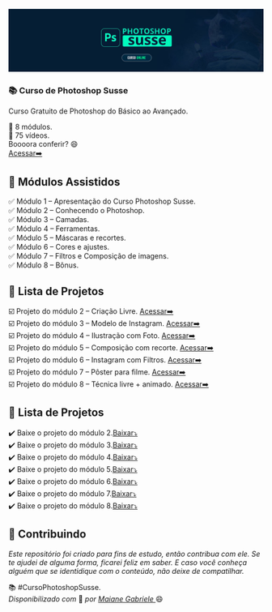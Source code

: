 
![](https://github.com/Diegojfsr/Curso_Photoshop_Susse/blob/main/Imagens/Capa_Curso_Photoshop.jpg)

###  📚 Curso de Photoshop Susse
Curso Gratuito de Photoshop do Básico ao Avançado.

💙 8 módulos. <br>
💙 75 vídeos. <br>
 Boooora conferir? 😄 <br>
  <a href="https://sheisacreative.com.br/curso/curso-photoshop-susse-youtube"> Acessar➡️ </a> 

<h2 dir="auto"> 🚦 Módulos Assistidos </h2>
   ✅ Módulo 1 – Apresentação do Curso Photoshop Susse. <br>
   ✅ Módulo 2 – Conhecendo o Photoshop. <br>
   ✅ Módulo 3 – Camadas. <br>
   ✅ Módulo 4 – Ferramentas. <br>
   ✅ Módulo 5 – Máscaras e recortes. <br>
   ✅ Módulo 6 – Cores e ajustes. <br>
   ✅ Módulo 7 – Filtros e Composição de imagens. <br>
   ✅ Módulo 8 – Bônus. <br>

 
<h2 dir="auto"> 📝 Lista de Projetos </h2>
  ☑️ Projeto do módulo 2 – Criação Livre. <a href="https://github.com/Diegojfsr/Curso_Photoshop_Susse/blob/main/Sobre_Projetos/Readme%20Projeto%20Modulo%202.md"> Acessar➡️ </a> <br>
  ☑️ Projeto do módulo 3 – Modelo de Instagram. <a href="https://github.com/Diegojfsr/Curso_Photoshop_Susse/blob/main/Sobre_Projetos/Readme%20Projeto%20Modulo%203.md"> Acessar➡️ </a> <br>
  ☑️ Projeto do módulo 4 – Ilustração com Foto. <a href="https://github.com/Diegojfsr/Curso_Photoshop_Susse/blob/main/Sobre_Projetos/Readme%20Projeto%20Modulo%204.md"> Acessar➡️ </a> <br>
  ☑️ Projeto do módulo 5 – Composição com recorte. <a href="https://github.com/Diegojfsr/Curso_Photoshop_Susse/blob/main/Sobre_Projetos/Readme%20Projeto%20Modulo%205.md"> Acessar➡️ </a> <br>
  ☑️ Projeto do módulo 6 – Instagram com Filtros. <a href="https://github.com/Diegojfsr/Curso_Photoshop_Susse/blob/main/Sobre_Projetos/Readme%20Projeto%20Modulo%206.md"> Acessar➡️ </a> <br>
  ☑️ Projeto do módulo 7 – Pôster para filme. <a href="https://github.com/Diegojfsr/Curso_Photoshop_Susse/blob/main/Sobre_Projetos/Readme%20Projeto%20Modulo%207.md"> Acessar➡️ </a> <br>
  ☑️ Projeto do módulo 8 – Técnica livre + animado. <a href="https://github.com/Diegojfsr/Curso_Photoshop_Susse/blob/main/Sobre_Projetos/Readme%20Projeto%20Modulo%208.md"> Acessar➡️ </a> <br>



<h2 dir="auto"> 📝 Lista de Projetos </h2>
✔️ Baixe o projeto do módulo 2.<a id="raw-url" href="https://github.com/Diegojfsr/Curso_Photoshop_Susse/raw/main/Photoshop_Projetos/Projeto%20Modulo%202.zip">Baixar⤵️</a> <br>
✔️ Baixe o projeto do módulo 3.<a id="raw-url" href="https://github.com/Diegojfsr/Curso_Photoshop_Susse/raw/main/Photoshop_Projetos/Projeto%20Modulo%203.zip">Baixar⤵️</a> <br>
✔️ Baixe o projeto do módulo 4.<a id="raw-url" href="https://github.com/Diegojfsr/Curso_Photoshop_Susse/raw/main/Photoshop_Projetos/Projeto%20Modulo%204.zip">Baixar⤵️</a> <br>
✔️ Baixe o projeto do módulo 5.<a id="raw-url" href="https://github.com/Diegojfsr/Curso_Photoshop_Susse/raw/main/Photoshop_Projetos/Projeto%20Modulo%205.zip">Baixar⤵️</a> <br>
✔️ Baixe o projeto do módulo 6.<a id="raw-url" href="https://github.com/Diegojfsr/Curso_Photoshop_Susse/raw/main/Photoshop_Projetos/Projeto%20Modulo%206.zip">Baixar⤵️</a> <br>
✔️ Baixe o projeto do módulo 7.<a id="raw-url" href="https://github.com/Diegojfsr/Curso_Photoshop_Susse/raw/main/Photoshop_Projetos/Projeto%20Modulo%207.zip">Baixar⤵️</a> <br>
✔️ Baixe o projeto do módulo 8.<a id="raw-url" href="https://github.com/Diegojfsr/Curso_Photoshop_Susse/raw/main/Photoshop_Projetos/Projeto%20Modulo%208.zip">Baixar⤵️</a> <br>



 
 <h2 dir="auto"> 🤝 Contribuindo </h2>
<p dir="auto">
 <em> 
  Este repositório foi criado para fins de estudo, então contribua com ele. Se te ajudei de alguma forma, ficarei feliz em
saber. E caso você conheça alguém que se identidique com o conteúdo, não deixe de compatilhar.
 </em>
</p>

  📚 #CursoPhotoshopSusse. <br>
  <em> Disponibilizado com </em> 💙 <em> por <a href="https://www.linkedin.com/in/sheisacreative/"> Maiane Gabriele </a> </em> 😄


